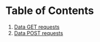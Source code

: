 # Table of Contents

1. [Data GET requests](data-GET-request.md)
1. [Data POST requests](data-POST-request.md)
